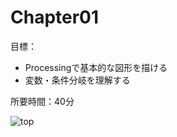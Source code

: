 # Chapter01

目標：
- Processingで基本的な図形を描ける
- 変数・条件分岐を理解する

所要時間：40分

![top](../img/chap01/image1.gif)
